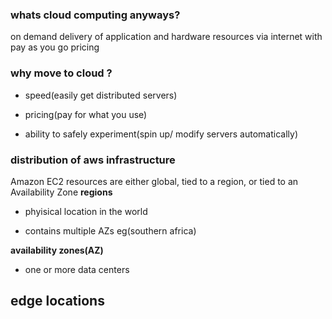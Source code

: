 ### whats cloud computing anyways?
on demand delivery of application and hardware resources via internet with pay as you go pricing

### why move to cloud ?

- speed(easily get distributed servers)

- pricing(pay for what you use)

- ability to safely experiment(spin up/ modify servers automatically)

### distribution of aws infrastructure
Amazon EC2 resources are either global, tied to a region, or tied to an Availability Zone
**regions**

- phyisical location in the world

- contains multiple AZs eg(southern africa)

**availability zones(AZ)**

- one or more data centers

**edge locations**
 - 